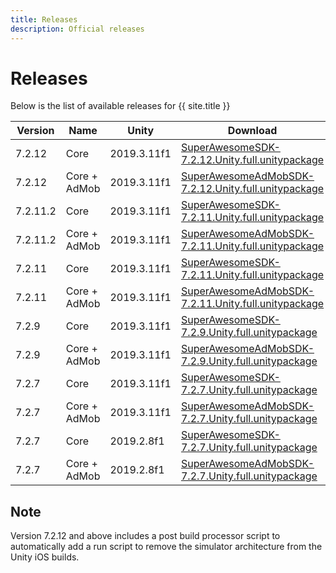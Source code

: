 ```yaml
---
title: Releases
description: Official releases
---
```


# Releases

Below is the list of available releases for {{ site.title }}

| Version | Name | Unity | Download |
|---------|--------|------|------|
|7.2.12|Core|2019.3.11f1|[SuperAwesomeSDK-7.2.12.Unity.full.unitypackage](https://github.com/SuperAwesomeLTD/sa-unity-sdk/releases/download/7.2.12/SuperAwesomeSDK-7.2.12.Unity.full.unitypackage)|
|7.2.12|Core + AdMob|2019.3.11f1|  [SuperAwesomeAdMobSDK-7.2.12.Unity.full.unitypackage](https://github.com/SuperAwesomeLTD/sa-unity-sdk/releases/download/7.2.12/SuperAwesomeAdMobSDK-7.2.12.Unity.full.unitypackage)|
|7.2.11.2|Core|2019.3.11f1|[SuperAwesomeSDK-7.2.11.Unity.full.unitypackage](https://github.com/SuperAwesomeLTD/sa-unity-sdk/releases/download/7.2.11.2/SuperAwesomeSDK-7.2.11.2.Unity.full.unitypackage)|
|7.2.11.2|Core + AdMob|2019.3.11f1|  [SuperAwesomeAdMobSDK-7.2.11.Unity.full.unitypackage](https://github.com/SuperAwesomeLTD/sa-unity-sdk/releases/download/7.2.11.2/SuperAwesomeAdMobSDK-7.2.11.2.Unity.full.unitypackage)|
|7.2.11|Core|2019.3.11f1|[SuperAwesomeSDK-7.2.11.Unity.full.unitypackage](https://github.com/SuperAwesomeLTD/sa-unity-sdk/releases/download/7.2.11/SuperAwesomeSDK-7.2.11.Unity.full.unitypackage)|
|7.2.11|Core + AdMob|2019.3.11f1|  [SuperAwesomeAdMobSDK-7.2.11.Unity.full.unitypackage](https://github.com/SuperAwesomeLTD/sa-unity-sdk/releases/download/7.2.11/SuperAwesomeAdMobSDK-7.2.11.Unity.full.unitypackage)|
|7.2.9|Core|2019.3.11f1|[SuperAwesomeSDK-7.2.9.Unity.full.unitypackage](https://github.com/SuperAwesomeLTD/sa-unity-sdk/releases/download/7.2.9/SuperAwesomeSDK-7.2.9.Unity.full.unitypackage)|
|7.2.9|Core + AdMob|2019.3.11f1|  [SuperAwesomeAdMobSDK-7.2.9.Unity.full.unitypackage](https://github.com/SuperAwesomeLTD/sa-unity-sdk/releases/download/7.2.9/SuperAwesomeAdMobSDK-7.2.9.Unity.full.unitypackage)|
|7.2.7|Core|2019.3.11f1|[SuperAwesomeSDK-7.2.7.Unity.full.unitypackage](https://github.com/SuperAwesomeLTD/sa-sdk-build-repo/raw/master/package/aa_unity/7.2.7/SuperAwesomeSDK-7.2.7.Unity.full.unitypackage)|
|7.2.7|Core + AdMob|2019.3.11f1|  [SuperAwesomeAdMobSDK-7.2.7.Unity.full.unitypackage](https://github.com/SuperAwesomeLTD/sa-sdk-build-repo/raw/master/package/aa_unity/7.2.7/AdMob/SuperAwesomeAdMobSDK-7.2.7.Unity.full.unitypackage)|
|7.2.7|Core|2019.2.8f1|[SuperAwesomeSDK-7.2.7.Unity.full.unitypackage](https://github.com/SuperAwesomeLTD/sa-sdk-build-repo/raw/master/package/aa_unity/7.2.7/Unity%202019.2.8f1/SuperAwesomeSDK-7.2.7.Unity.full.unitypackage)|
|7.2.7|Core + AdMob|2019.2.8f1|  [SuperAwesomeAdMobSDK-7.2.7.Unity.full.unitypackage](https://github.com/SuperAwesomeLTD/sa-sdk-build-repo/raw/master/package/aa_unity/7.2.7/Unity%202019.2.8f1/SuperAwesomeAdMobSDK-7.2.7.Unity.full.unitypackage)|

## Note

Version 7.2.12 and above includes a post build processor script to automatically add a run script to remove the simulator architecture from the Unity iOS builds.
